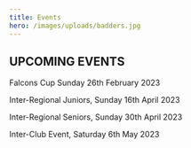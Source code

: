 ```yaml
---
title: Events
hero: /images/uploads/badders.jpg
---
```

## UPCOMING EVENTS



F﻿alcons Cup     Sunday 26th February 2023

Inter-Regional Juniors,  Sunday 16th April 2023  

Inter-Regional Seniors,  Sunday 30th April 2023 

Inter-Club Event,  Saturday 6th May 2023